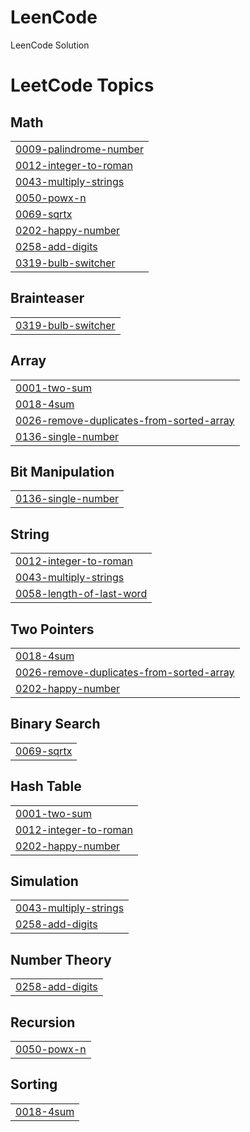 # LeenCode
LeenCode Solution

<!---LeetCode Topics Start-->
# LeetCode Topics
## Math
|  |
| ------- |
| [0009-palindrome-number](https://github.com/FahimAfridi10/LeenCode/tree/master/0009-palindrome-number) |
| [0012-integer-to-roman](https://github.com/FahimAfridi10/LeenCode/tree/master/0012-integer-to-roman) |
| [0043-multiply-strings](https://github.com/FahimAfridi10/LeenCode/tree/master/0043-multiply-strings) |
| [0050-powx-n](https://github.com/FahimAfridi10/LeenCode/tree/master/0050-powx-n) |
| [0069-sqrtx](https://github.com/FahimAfridi10/LeenCode/tree/master/0069-sqrtx) |
| [0202-happy-number](https://github.com/FahimAfridi10/LeenCode/tree/master/0202-happy-number) |
| [0258-add-digits](https://github.com/FahimAfridi10/LeenCode/tree/master/0258-add-digits) |
| [0319-bulb-switcher](https://github.com/FahimAfridi10/LeenCode/tree/master/0319-bulb-switcher) |
## Brainteaser
|  |
| ------- |
| [0319-bulb-switcher](https://github.com/FahimAfridi10/LeenCode/tree/master/0319-bulb-switcher) |
## Array
|  |
| ------- |
| [0001-two-sum](https://github.com/FahimAfridi10/LeenCode/tree/master/0001-two-sum) |
| [0018-4sum](https://github.com/FahimAfridi10/LeenCode/tree/master/0018-4sum) |
| [0026-remove-duplicates-from-sorted-array](https://github.com/FahimAfridi10/LeenCode/tree/master/0026-remove-duplicates-from-sorted-array) |
| [0136-single-number](https://github.com/FahimAfridi10/LeenCode/tree/master/0136-single-number) |
## Bit Manipulation
|  |
| ------- |
| [0136-single-number](https://github.com/FahimAfridi10/LeenCode/tree/master/0136-single-number) |
## String
|  |
| ------- |
| [0012-integer-to-roman](https://github.com/FahimAfridi10/LeenCode/tree/master/0012-integer-to-roman) |
| [0043-multiply-strings](https://github.com/FahimAfridi10/LeenCode/tree/master/0043-multiply-strings) |
| [0058-length-of-last-word](https://github.com/FahimAfridi10/LeenCode/tree/master/0058-length-of-last-word) |
## Two Pointers
|  |
| ------- |
| [0018-4sum](https://github.com/FahimAfridi10/LeenCode/tree/master/0018-4sum) |
| [0026-remove-duplicates-from-sorted-array](https://github.com/FahimAfridi10/LeenCode/tree/master/0026-remove-duplicates-from-sorted-array) |
| [0202-happy-number](https://github.com/FahimAfridi10/LeenCode/tree/master/0202-happy-number) |
## Binary Search
|  |
| ------- |
| [0069-sqrtx](https://github.com/FahimAfridi10/LeenCode/tree/master/0069-sqrtx) |
## Hash Table
|  |
| ------- |
| [0001-two-sum](https://github.com/FahimAfridi10/LeenCode/tree/master/0001-two-sum) |
| [0012-integer-to-roman](https://github.com/FahimAfridi10/LeenCode/tree/master/0012-integer-to-roman) |
| [0202-happy-number](https://github.com/FahimAfridi10/LeenCode/tree/master/0202-happy-number) |
## Simulation
|  |
| ------- |
| [0043-multiply-strings](https://github.com/FahimAfridi10/LeenCode/tree/master/0043-multiply-strings) |
| [0258-add-digits](https://github.com/FahimAfridi10/LeenCode/tree/master/0258-add-digits) |
## Number Theory
|  |
| ------- |
| [0258-add-digits](https://github.com/FahimAfridi10/LeenCode/tree/master/0258-add-digits) |
## Recursion
|  |
| ------- |
| [0050-powx-n](https://github.com/FahimAfridi10/LeenCode/tree/master/0050-powx-n) |
## Sorting
|  |
| ------- |
| [0018-4sum](https://github.com/FahimAfridi10/LeenCode/tree/master/0018-4sum) |
<!---LeetCode Topics End-->